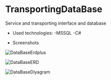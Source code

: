 # TransportingDataBase
Service and transporting interface and database


* Used technologies:
-MSSQL
-C#

* Screenshots

![DataBaseErdplus](https://github.com/BatuhanGunes/Service-And-Transporting-Interface/blob/master/ServiceAndTransportingDataBase/erdplus-diagram.png)


![DataBaseERD](https://github.com/BatuhanGunes/Service-And-Transporting-Interface/blob/master/ServiceAndTransportingDataBase/Blank%20ERD.png)


![DataBaseDiyagram](https://github.com/BatuhanGunes/Service-And-Transporting-Interface/blob/master/ServiceAndTransportingDataBase/Diyagram.png)

